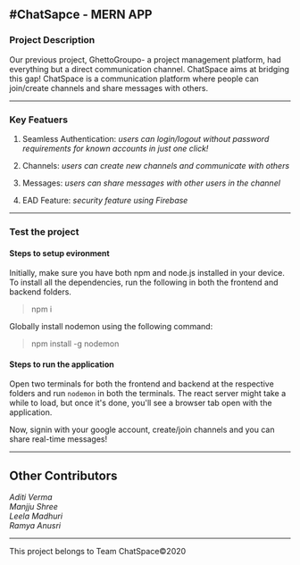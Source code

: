 ## #ChatSapce - MERN APP

### Project Description

Our previous project, GhettoGroupo- a project management platform, had everything but a direct communication channel. ChatSpace aims at bridging this gap! ChatSpace is a communication platform where people can join/create channels and share messages with others.

***

### Key Featuers

1. Seamless Authentication: _users can login/logout without password requirements for known accounts in just one click!_

2. Channels: _users can create new channels and communicate with others_

3. Messages: _users can share messages with other users in the channel_

4. EAD Feature: _security feature using Firebase_

***

### Test the project

#### Steps to setup evironment

Initially, make sure you have both npm and node.js installed in your device.
To install all the dependencies, run the following in both the frontend and backend folders.
> npm i

Globally install nodemon using the following command:
> npm install -g nodemon

#### Steps to run the application

Open two terminals for both the frontend and backend at the respective folders and run ```nodemon``` in both the terminals. The react server might take a while to load, but once it's done, you'll see a browser tab open with the application.

Now, signin with your google account, create/join channels and you can share real-time messages!

***

## Other Contributors

*Aditi Verma*  
*Manjju Shree*  
*Leela Madhuri*  
*Ramya Anusri*

***

This project belongs to Team ChatSpace©2020
